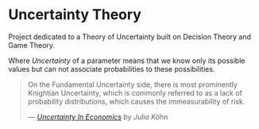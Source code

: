 # Uncertainty Theory

Project dedicated to a Theory of Uncertainty built on Decision Theory and Game Theory.

Where *Uncertainty* of a parameter means that we know only its possible values but can not associate probabilities to these possibilities.

> On the Fundamental Uncertainty side, there is most prominently Knightian
Uncertainty, which is commonly referred to as a lack of probability distributions,
which causes the immeasurability of risk.
>
> — <cite>[Uncertainty In Economics](https://econpapers.repec.org/scripts/redir.pf?u=https%3A%2F%2Fdoi.org%2F10.1007%252F978-3-319-55351-1;h=repec:spr:coneco:978-3-319-55351-1) by Julia Köhn</cite>